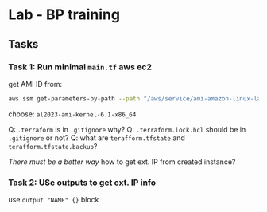 # Lab - BP training

## Tasks

### Task 1: Run minimal `main.tf` aws ec2
get AMI ID from:
```sh
aws ssm get-parameters-by-path --path "/aws/service/ami-amazon-linux-latest"
```
choose: `al2023-ami-kernel-6.1-x86_64`

Q: `.terraform` is in `.gitignore` why?
Q: `.terraform.lock.hcl` should be in `.gitignore` or not?
Q: what are `terafform.tfstate` and `terafform.tfstate.backup`?

*There must be a better way* how to get ext. IP from created instance?

### Task 2: USe outputs to get ext. IP info
use `output "NAME" {}` block